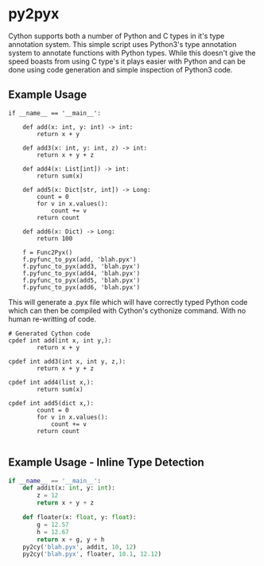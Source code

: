 # py2pyx
Cython supports both a number of Python and C types in it's type annotation system. This simple script uses Python3's type annotation system
to annotate functions with Python types. While this doesn't give the speed boasts from using C type's it plays easier with Python and can be 
done using code generation and simple inspection of Python3 code.

## Example Usage
```python3
if __name__ == '__main__':

    def add(x: int, y: int) -> int:
        return x + y

    def add3(x: int, y: int, z) -> int:
        return x + y + z

    def add4(x: List[int]) -> int:
        return sum(x)

    def add5(x: Dict[str, int]) -> Long:
        count = 0
        for v in x.values():
            count += v
        return count

    def add6(x: Dict) -> Long:
        return 100

    f = Func2Pyx()
    f.pyfunc_to_pyx(add, 'blah.pyx')
    f.pyfunc_to_pyx(add3, 'blah.pyx')
    f.pyfunc_to_pyx(add4, 'blah.pyx')
    f.pyfunc_to_pyx(add5, 'blah.pyx')
    f.pyfunc_to_pyx(add6, 'blah.pyx')
```
This will generate a .pyx file which will have correctly typed Python code which can then be compiled with Cython's cythonize command. With no
human re-writting of code. 
```python3
# Generated Cython code
cpdef int add(int x, int y,):
        return x + y

cpdef int add3(int x, int y, z,):
        return x + y + z

cpdef int add4(list x,):
        return sum(x)

cpdef int add5(dict x,):
        count = 0
        for v in x.values():
            count += v
        return count


```
## Example Usage - Inline Type Detection
```python
if __name__ == '__main__':
    def addit(x: int, y: int):
        z = 12
        return x + y + z

    def floater(x: float, y: float):
        g = 12.57
        h = 12.67
        return x + g, y + h
    py2cy('blah.pyx', addit, 10, 12)
    py2cy('blah.pyx', floater, 10.1, 12.12)
```